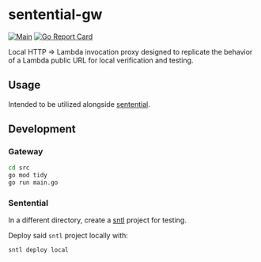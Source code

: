 # sentential-gw

[![Main](https://github.com/wheegee/sentential-gw/actions/workflows/main.yml/badge.svg)](https://github.com/wheegee/sentential-gw/actions/workflows/main.yml)
[![Go Report Card](https://goreportcard.com/badge/github.com/wheegee/sentential-gw)](https://goreportcard.com/report/github.com/wheegee/sentential-gw)

Local HTTP => Lambda invocation proxy designed to replicate the behavior of a Lambda public URL for local verification and testing.

## Usage

Intended to be utilized alongside [sentential](https://github.com/wheegee/sentential).

## Development

### Gateway

```sh
cd src
go mod tidy
go run main.go
```

### Sentential

In a different directory, create a [sntl](https://github.com/wheegee/sentential) project for testing.

Deploy said `sntl` project locally with:
```sh
sntl deploy local
```
